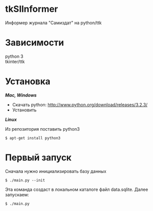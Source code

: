 tkSIInformer
============

Информер журнала "Самиздат" на python/ttk


Зависимости
===========

python 3<br>
tkinter/ttk


Установка
=========

***Mac, Windows***
* Скачать python: http://www.python.org/download/releases/3.2.3/
* Установить

***Linux***

Из репозитория поставить python3

    $ apt-get install python3


Первый запуск
=============

Сначала нужно инициализировать базу данных

    $ ./main.py --init
    
Эта команда создаст в локальном каталоге файл data.sqlite. Далее запускаем:

    $ ./main.py
    

